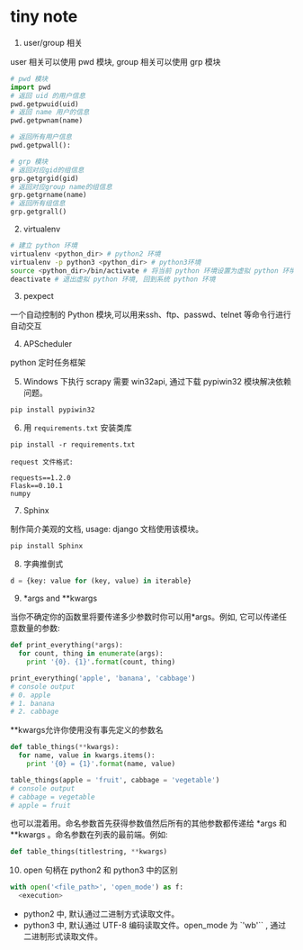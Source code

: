 # tiny note

1. user/group 相关

user 相关可以使用 pwd 模块, group 相关可以使用 grp 模块

```python
# pwd 模块
import pwd
# 返回 uid 的用户信息
pwd.getpwuid(uid)
# 返回 name 用户的信息
pwd.getpwnam(name)

# 返回所有用户信息
pwd.getpwall():
```

```python
# grp 模块
# 返回对应gid的组信息
grp.getgrgid(gid)
# 返回对应group name的组信息
grp.getgrname(name)
# 返回所有组信息
grp.getgrall()
```

2. virtualenv

```bash
# 建立 python 环境
virtualenv <python_dir> # python2 环境
virtualenv -p python3 <python_dir> # python3环境
source <python_dir>/bin/activate # 将当前 python 环境设置为虚拟 python 环境
deactivate # 退出虚拟 python 环境, 回到系统 python 环境
```

3. pexpect  

一个自动控制的 Python 模块,可以用来ssh、ftp、passwd、telnet 等命令行进行自动交互  

4. APScheduler  

python 定时任务框架

5. Windows 下执行 scrapy 需要 win32api, 通过下载 pypiwin32 模块解决依赖问题。
```
pip install pypiwin32
```

6. 用 ```requirements.txt``` 安装类库

```shell
pip install -r requirements.txt
```

    request 文件格式:

```
requests==1.2.0
Flask==0.10.1
numpy
```

7. Sphinx

制作简介美观的文档, usage: django 文档使用该模块。

```
pip install Sphinx
```

8. 字典推倒式

```python
d = {key: value for (key, value) in iterable}
```

9. \*args and \*\*kwargs

当你不确定你的函数里将要传递多少参数时你可以用*args。例如, 它可以传递任意数量的参数:

```python
def print_everything(*args):
  for count, thing in enumerate(args):
    print '{0}. {1}'.format(count, thing)

print_everything('apple', 'banana', 'cabbage')
# console output
# 0. apple
# 1. banana
# 2. cabbage
```

\*\*kwargs允许你使用没有事先定义的参数名

```python
def table_things(**kwargs):
  for name, value in kwargs.items():
    print '{0} = {1}'.format(name, value)

table_things(apple = 'fruit', cabbage = 'vegetable')
# console output
# cabbage = vegetable
# apple = fruit
```

也可以混着用。命名参数首先获得参数值然后所有的其他参数都传递给 \*args 和 \*\*kwargs 。命名参数在列表的最前端。例如:

```python
def table_things(titlestring, **kwargs)
```

10. open 句柄在 python2 和 python3 中的区别

```python
with open('<file_path>', 'open_mode') as f:
  <execution>
```

  - python2 中, 默认通过二进制方式读取文件。
  - python3 中, 默认通过 UTF-8 编码读取文件。open_mode 为 `'wb'`` , 通过二进制形式读取文件。
